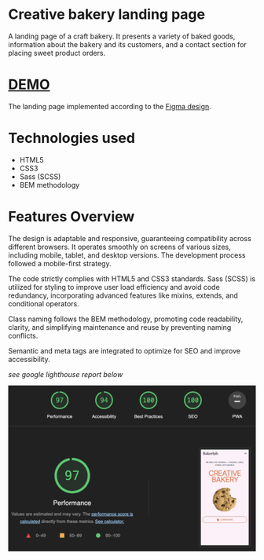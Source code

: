 # Creative bakery landing page

A landing page of a craft bakery. It presents a variety of baked goods, information about the bakery and its customers, and a contact section for placing sweet product orders.

# [DEMO](https://oksana-vas.github.io/creative-bakery-landing/)

The landing page implemented according to the [Figma design](https://www.figma.com/file/dY3izAm0Vspsmra4lQWQIP/Bakerlab-FE-students?node-id=0%3A1).

# Technologies used

- HTML5
- CSS3
- Sass (SCSS)
- BEM methodology

# Features Overview

The design is adaptable and responsive, guaranteeing compatibility across different browsers. It operates smoothly on screens of various sizes, including mobile, tablet, and desktop versions. The development process followed a mobile-first strategy.

The code strictly complies with HTML5 and CSS3 standards. Sass (SCSS) is utilized for styling to improve user load efficiency and avoid code redundancy, incorporating advanced features like mixins, extends, and conditional operators.

Class naming follows the BEM methodology, promoting code readability, clarity, and simplifying maintenance and reuse by preventing naming conflicts.

Semantic and meta tags are integrated to optimize for SEO and improve accessibility.

*see google lighthouse report below*

![REPORT](./src/images/google-lighthouse-report.png)
